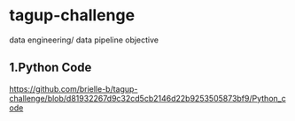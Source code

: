 # tagup-challenge
data engineering/ data pipeline objective
 ## 1.Python Code
 https://github.com/brielle-b/tagup-challenge/blob/d81932267d9c32cd5cb2146d22b9253505873bf9/Python_code

